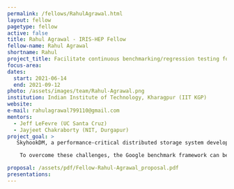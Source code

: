 ```yaml
---
permalink: /fellows/RahulAgrawal.html
layout: fellow
pagetype: fellow
active: false
title: Rahul Agrawal - IRIS-HEP Fellow
fellow-name: Rahul Agrawal
shortname: Rahul
project_title: Facilitate continuous benchmarking/regression testing for the critical components of SkyhookDM
focus-area:
dates:
  start: 2021-06-14
  end: 2021-09-12
photo: /assets/images/team/Rahul-Agrawal.png
institution: Indian Institute of Technology, Kharagpur (IIT KGP)
website:
e-mail: rahulagrawal799110@gmail.com
mentors:
  - Jeff LeFevre (UC Santa Cruz)
  - Jayjeet Chakraborty (NIT, Durgapur)
project_goal: >
   SkyhookDM, a performance-critical distributed storage system developed by embedding Apache Arrow, is a computational storage system. Small changes in the source code's performance-critical parts will often result in significant performance changes. It's essential to keep track of these performance changes so that the project can become more performant over time and avoid silent performance deterioration.

    To overcome these challenges, the Google benchmark framework can be used to create benchmarks (very similar to unit tests) for all the performance-critical parts of the source code. These benchmarks can be added as a separate job in the CI/CD pipeline, which will get triggered when any particular events like commit/push happen. A web dashboard can also be integrated to monitor the performance results of the CI tests.

proposal: /assets/pdf/Fellow-Rahul-Agrawal_proposal.pdf
presentations:
---
```

